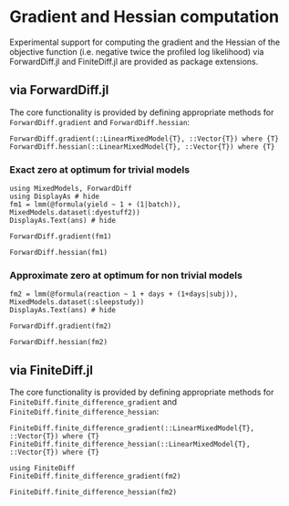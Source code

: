 # Gradient and Hessian computation

Experimental support for computing the gradient and the Hessian of the objective function (i.e. negative twice the profiled log likelihood) via ForwardDiff.jl and FiniteDiff.jl are provided as package extensions.

## via ForwardDiff.jl


The core functionality is provided by defining appropriate methods for `ForwardDiff.gradient` and `ForwardDiff.hessian`:

```@docs
ForwardDiff.gradient(::LinearMixedModel{T}, ::Vector{T}) where {T}
ForwardDiff.hessian(::LinearMixedModel{T}, ::Vector{T}) where {T}
```

### Exact zero at optimum for trivial models

```@example Derivatives
using MixedModels, ForwardDiff
using DisplayAs # hide
fm1 = lmm(@formula(yield ~ 1 + (1|batch)), MixedModels.dataset(:dyestuff2))
DisplayAs.Text(ans) # hide
```

```@example Derivatives
ForwardDiff.gradient(fm1)
```

```@example Derivatives
ForwardDiff.hessian(fm1)
```

### Approximate zero at optimum for non trivial models

```@example Derivatives
fm2 = lmm(@formula(reaction ~ 1 + days + (1+days|subj)), MixedModels.dataset(:sleepstudy))
DisplayAs.Text(ans) # hide
```

```@example Derivatives
ForwardDiff.gradient(fm2)
```

```@example Derivatives
ForwardDiff.hessian(fm2)
```

## via FiniteDiff.jl

The core functionality is provided by defining appropriate methods for `FiniteDiff.finite_difference_gradient` and `FiniteDiff.finite_difference_hessian`:

```@docs
FiniteDiff.finite_difference_gradient(::LinearMixedModel{T}, ::Vector{T}) where {T}
FiniteDiff.finite_difference_hessian(::LinearMixedModel{T}, ::Vector{T}) where {T}
```

```@example Derivatives
using FiniteDiff
FiniteDiff.finite_difference_gradient(fm2)
```

```@example Derivatives
FiniteDiff.finite_difference_hessian(fm2)
```
